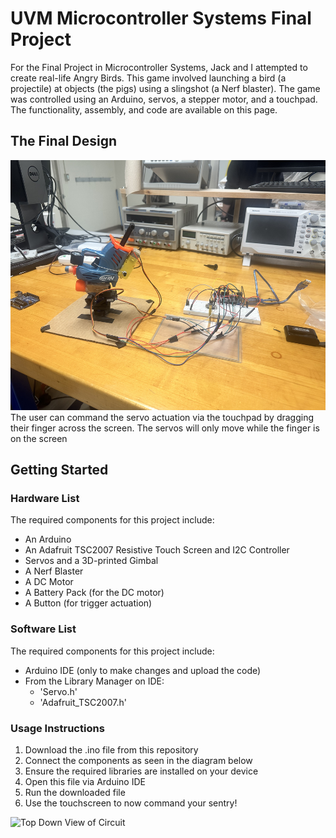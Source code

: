 # UVM Microcontroller Systems Final Project
For the Final Project in Microcontroller Systems, Jack and I attempted to create real-life Angry Birds. This game involved launching a bird (a projectile) at objects (the pigs) using a slingshot (a Nerf blaster). The game was controlled using an Arduino, servos, a stepper motor, and a touchpad. The functionality, assembly, and code are available on this page.


## The Final Design
<img src="IMG_9239.jpg" alt="Final Angry Birds Design" width="600" height="400">
The user can command the servo actuation via the touchpad by dragging their finger across the screen. The servos will only move while the finger is on the screen 

## Getting Started
### Hardware List
The required components for this project include:
-  An Arduino
-  An Adafruit TSC2007 Resistive Touch Screen and I2C Controller
-  Servos and a 3D-printed Gimbal
-  A Nerf Blaster
-  A DC Motor
-  A Battery Pack (for the DC motor)
-  A Button (for trigger actuation)

### Software List
The required components for this project include:
-  Arduino IDE (only to make changes and upload the code)
-  From the Library Manager on IDE:
   -  'Servo.h'
   -  'Adafruit_TSC2007.h'

### Usage Instructions
1. Download the .ino file from this repository
2. Connect the components as seen in the diagram below
3. Ensure the required libraries are installed on your device
4. Open this file via Arduino IDE
5. Run the downloaded file
6. Use the touchscreen to now command your sentry!
<img src="IMG_7956.jpg" alt="Top Down View of Circuit" width="600" height="400">
